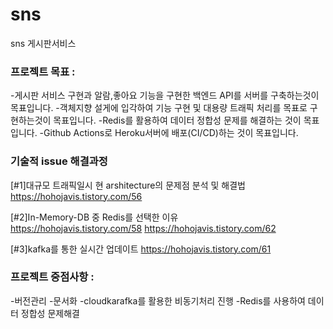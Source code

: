 # sns
sns 게시판서비스

### 프로젝트 목표 :
-게시판 서비스 구현과 알람,좋아요 기능을 구현한 백엔드 API를 서버를 구축하는것이 목표입니다.
-객체지향 설게에 입각하여 기능 구현 및 대용량 트래픽 처리를 목표로 구현하는것이 목표입니다.
-Redis를 활용하여 데이터 정합성 문제를 해결하는 것이 목표입니다.
-Github Actions로 Heroku서버에 배포(CI/CD)하는 것이 목표입니다. 


### 기술적 issue 해결과정 
[#1]대규모 트래픽일시 현 arshitecture의 문제점 분석 및 해결법
https://hohojavis.tistory.com/56

[#2]In-Memory-DB 중 Redis를 선택한 이유  
https://hohojavis.tistory.com/58
https://hohojavis.tistory.com/62

[#3]kafka를 통한 실시간 업데이트 
https://hohojavis.tistory.com/61

    

### 프로젝트 중점사항 :
-버전관리
-문서화
-cloudkarafka를 활용한 비동기처리 진행
-Redis를 사용하여 데이터 정합성 문제해결 


